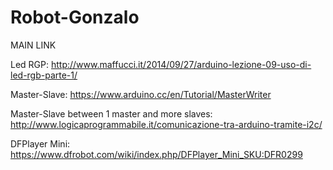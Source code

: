# Robot-Gonzalo
MAIN LINK

Led RGP: http://www.maffucci.it/2014/09/27/arduino-lezione-09-uso-di-led-rgb-parte-1/

Master-Slave: https://www.arduino.cc/en/Tutorial/MasterWriter

Master-Slave between 1 master and more slaves: http://www.logicaprogrammabile.it/comunicazione-tra-arduino-tramite-i2c/

DFPlayer Mini: https://www.dfrobot.com/wiki/index.php/DFPlayer_Mini_SKU:DFR0299
